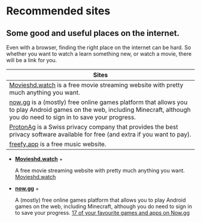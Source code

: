 # Recommended sites
## Some good and useful places on the internet.

Even with a browser, finding the right place on the internet can be hard. So whether you want to watch a learn something new, or watch a movie, there will be a link for you.

| Sites |
|----|
| [Movieshd.watch](https://movieshd.watch/) is a free movie streaming website with pretty much anything you want. |
| [now.gg](https://now.gg/) is a (mostly) free online games platform that allows you to play Android games on the web, including Minecraft, although you do need to sign in to save your progress. |
| [ProtonAg](https://proton.me/) is a Swiss privacy company that provides the best privacy software available for free (and extra if you want to pay). |
| [freefy.app](https://freefy.app/) is a free music website.

+ **[Movieshd.watch](https://movieshd.watch/)** +

  A free movie streaming website with pretty much anything you want.
  [Movieshd.watch](https://movieshd.watch/)

+ **[now.gg](https://now.gg/)** +

  A (mostly) free online games platform that allows you to play Android games on the web, including Minecraft, although you do need to sign in to save your progress. [17 of your favourite games and apps on Now.gg](InterestingBytes/articles/recommended_sites/Nowgg.md)
